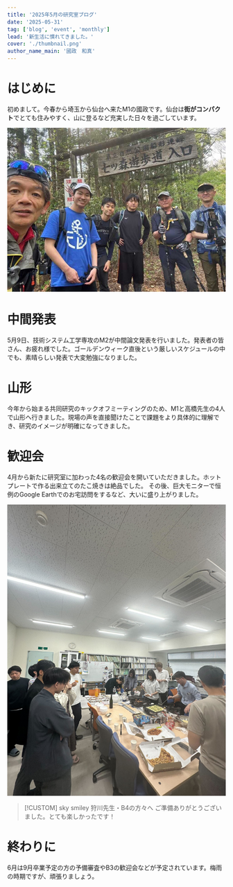 ```yaml
---
title: '2025年5月の研究室ブログ'
date: '2025-05-31'
tag: ['blog', 'event', 'monthly']
lead: '新生活に慣れてきました。'
cover: './thumbnail.png'
author_name_main: '國政　和真'
---
```


# はじめに

初めまして。今春から埼玉から仙台へ来たM1の國政です。仙台は**街がコンパクト**でとても住みやすく、山に登るなど充実した日々を過ごしています。

![](./1.jpg)

# 中間発表

5月9日、技術システム工学専攻のM2が中間論文発表を行いました。発表者の皆さん、お疲れ様でした。ゴールデンウィーク直後という厳しいスケジュールの中でも、素晴らしい発表で大変勉強になりました。

# 山形

今年から始まる共同研究のキックオフミーティングのため、M1と高橋先生の4人で山形へ行きました。現場の声を直接聞けたことで課題をより具体的に理解でき、研究のイメージが明確になってきました。

# 歓迎会

4月から新たに研究室に加わった4名の歓迎会を開いていただきました。ホットプレートで作る出来立てのたこ焼きは絶品でした。 その後、巨大モニターで恒例のGoogle Earthでのお宅訪問をするなど、大いに盛り上がりました。

![](./2.jpg)

> [!CUSTOM] sky smiley 狩川先生・B4の方々へ
> ご準備ありがとうございました。とても楽しかったです！

# 終わりに

6月は9月卒業予定の方の予備審査やB3の歓迎会などが予定されています。梅雨の時期ですが、頑張りましょう。
